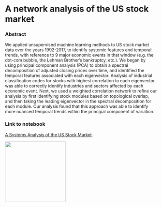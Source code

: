 
# A network analysis of the US stock market

### Abstract
We applied unsupervised machine learning methods to US stock market data over the years 1992-2017, to identify systemic features and temporal trends, with reference to 9 major economic events in that window (e.g. the dot-com bubble, the Lehman Brother’s bankruptcy, etc.). We began by using principal component analysis (PCA) to obtain a spectral decomposition of adjusted closing prices over time, and identified the temporal features associated with each eigenvector. Analysis of industrial classification codes for stocks with highest correlation to each eigenvector was able to correctly identify industries and sectors affected by each economic event. Next, we used a weighted correlation network to refine our analysis by first identifying stock modules based on topological overlap, and then taking the leading eigenvector in the spectral decomposition for each module. Our analysis found that this approach was able to identify more nuanced temporal trends within the principal component of variation.

### Link to notebook
[A Systems Analysis of the US Stock Market](https://nwisn.github.io/StockNet/notebook.html).

<img src="https://nwisn.github.io/StockNet/module_eigenstocks.png" width="200">

